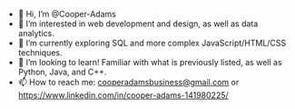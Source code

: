 - 👋 Hi, I’m @Cooper-Adams
- 👀 I’m interested in web development and design, as well as data analytics.
- 🌱 I’m currently exploring SQL and more complex JavaScript/HTML/CSS techniques.
- 💞️ I’m looking to learn! Familiar with what is previously listed, as well as Python, Java, and C++.
- 📫 How to reach me: cooperadamsbusiness@gmail.com or https://www.linkedin.com/in/cooper-adams-141980225/
